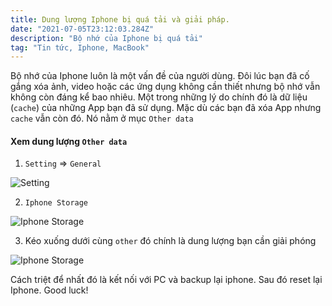 ```yaml
---
title: Dung lượng Iphone bị quá tải và giải pháp.
date: "2021-07-05T23:12:03.284Z"
description: "Bộ nhớ của Iphone bị quá tải"
tag: "Tin tức, Iphone, MacBook"
---
```


Bộ nhớ của Iphone luôn là một vấn đề của người dùng. Đôi lúc bạn đã cố gắng xóa ảnh, video hoặc các ứng dụng không cần thiết nhưng bộ nhớ vẫn không còn đáng kể bao nhiêu. Một trong những lý do chính đó là dữ liệu (`cache`) của những App bạn đã sử dụng. Mặc dù các bạn đã xóa App nhưng `cache` vẫn còn đó. Nó nằm ở mục `Other data`

#### Xem dung lượng `Other data`

1. `Setting` => `General`

![Setting](/3.png)

2. `Iphone Storage`

![Iphone Storage](/2.png)

3. Kéo xuống dưới cùng `other` đó chính là dung lượng bạn cần giải phóng

![Iphone Storage](/2.png)

Cách triệt để nhất đó là kết nối với PC và backup lại iphone. Sau đó reset lại Iphone. Good luck!
